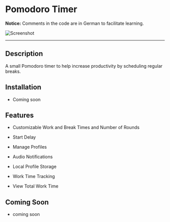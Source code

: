 # Pomodoro Timer

**Notice:** Comments in the code are in German to facilitate learning.

![Screenshot](.src/main/resources/de/tiny/screenshot1.png)

---

## Description

A small Pomodoro timer to help increase productivity by scheduling regular breaks.

## Installation

- Coming soon

## Features

- Customizable Work and Break Times and Number of Rounds

- Start Delay

- Manage Profiles

- Audio Notifications

- Local Profile Storage

- Work Time Tracking

- View Total Work Time

## Coming Soon

- coming soon
